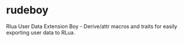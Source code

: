# rudeboy
Rlua User Data Extension Boy - Derive/attr macros and traits for easily exporting user data to RLua.
